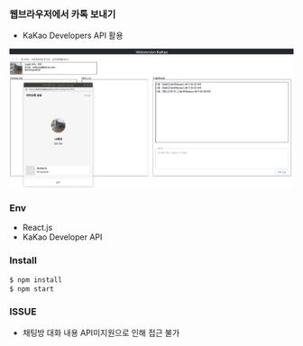 ### 웹브라우저에서 카톡 보내기
- KaKao Developers API 활용

<img src = "./resources/1.png">

### Env
- React.js
- KaKao Developer API

### Install

```
$ npm install
$ npm start
```

### ISSUE
- 채팅방 대화 내용 API미지원으로 인해 접근 불가
